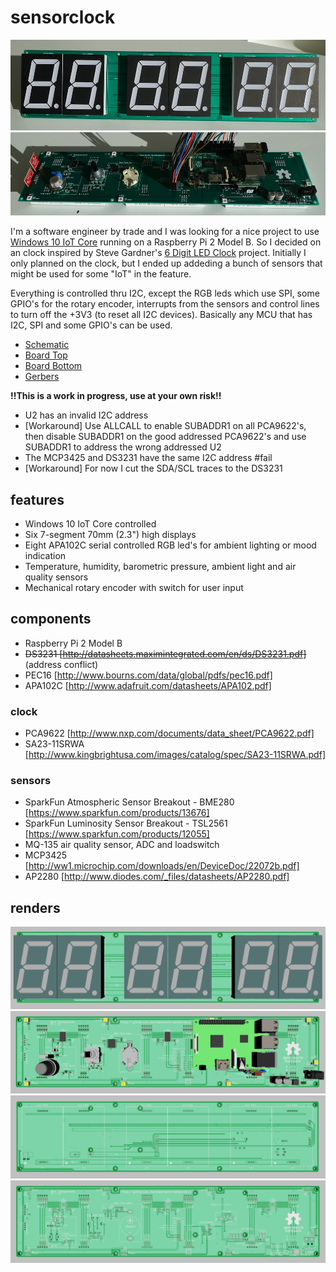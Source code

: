 # sensorclock
![Alt text](/assets/1.jpg?raw=true)
![Alt text](/assets/2.jpg?raw=true)

I'm a software engineer by trade and I was looking for a nice project to use [Windows 10 IoT Core](https://dev.windows.com/en-us/iot) running on a Raspberry Pi 2 Model B.
So I decided on an clock inspired by Steve Gardner's [6 Digit LED Clock](http://sdgelectronics.co.uk/ledclock-projects/) project.
Initially I only planned on the clock, but I ended up addeding a bunch of sensors that might be used for some "IoT" in the feature.

Everything is controlled thru I2C, except the RGB leds which use SPI, some GPIO's for the rotary encoder, interrupts from the sensors and control lines to turn off the +3V3 (to reset all I2C devices). Basically any MCU that has I2C, SPI and some GPIO's can be used.

* [Schematic](/hardware/pdf/sensorclock.pdf)
* [Board Top](/hardware/pdf/sensorclock_top.pdf)
* [Board Bottom](/hardware/pdf/sensorclock_bottom.pdf)
* [Gerbers](/hardware/gerber)

**!!This is a work in progress, use at your own risk!!**

* U2 has an invalid I2C address
 * [Workaround] Use ALLCALL to enable SUBADDR1 on all PCA9622's, then disable SUBADDR1 on the good addressed PCA9622's and use SUBADDR1 to address the wrong addressed U2
* The MCP3425 and DS3231 have the same I2C address #fail
 * [Workaround] For now I cut the SDA/SCL traces to the DS3231

## features
* Windows 10 IoT Core controlled
* Six 7-segment 70mm (2.3") high displays
* Eight APA102C serial controlled RGB led's for ambient lighting or mood indication
* Temperature, humidity, barometric pressure, ambient light and air quality sensors
* Mechanical rotary encoder with switch for user input

## components
* Raspberry Pi 2 Model B
* ~~DS3231 [http://datasheets.maximintegrated.com/en/ds/DS3231.pdf]~~ (address conflict)
* PEC16 [http://www.bourns.com/data/global/pdfs/pec16.pdf]
* APA102C [http://www.adafruit.com/datasheets/APA102.pdf]

### clock
* PCA9622 [http://www.nxp.com/documents/data_sheet/PCA9622.pdf]
* SA23-11SRWA [http://www.kingbrightusa.com/images/catalog/spec/SA23-11SRWA.pdf]

### sensors
* SparkFun Atmospheric Sensor Breakout - BME280 [https://www.sparkfun.com/products/13676]
* SparkFun Luminosity Sensor Breakout - TSL2561 [https://www.sparkfun.com/products/12055]
* MQ-135 air quality sensor, ADC and loadswitch
 * MCP3425 [http://ww1.microchip.com/downloads/en/DeviceDoc/22072b.pdf]
 * AP2280 [http://www.diodes.com/_files/datasheets/AP2280.pdf]

## renders

![Alt text](/assets/sensorclock_bottom_components.png?raw=true)
![Alt text](/assets/sensorclock_top_components.png?raw=true)
![Alt text](/assets/sensorclock_bottom.png?raw=true)
![Alt text](/assets/sensorclock_top.png?raw=true)
